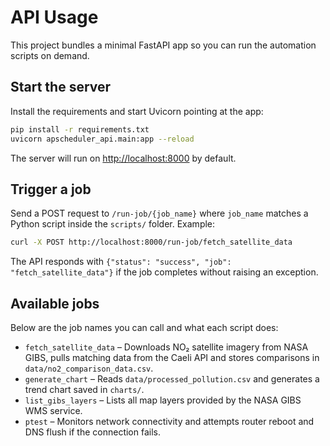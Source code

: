 # API Usage

This project bundles a minimal FastAPI app so you can run the automation scripts on demand.

## Start the server

Install the requirements and start Uvicorn pointing at the app:

```bash
pip install -r requirements.txt
uvicorn apscheduler_api.main:app --reload
```

The server will run on <http://localhost:8000> by default.

## Trigger a job

Send a POST request to `/run-job/{job_name}` where `job_name` matches a Python script inside the `scripts/` folder. Example:

```bash
curl -X POST http://localhost:8000/run-job/fetch_satellite_data
```

The API responds with `{"status": "success", "job": "fetch_satellite_data"}` if the job completes without raising an exception.

## Available jobs

Below are the job names you can call and what each script does:

- `fetch_satellite_data` – Downloads NO₂ satellite imagery from NASA GIBS, pulls matching data from the Caeli API and stores comparisons in `data/no2_comparison_data.csv`.
- `generate_chart` – Reads `data/processed_pollution.csv` and generates a trend chart saved in `charts/`.
- `list_gibs_layers` – Lists all map layers provided by the NASA GIBS WMS service.
- `ptest` – Monitors network connectivity and attempts router reboot and DNS flush if the connection fails.

